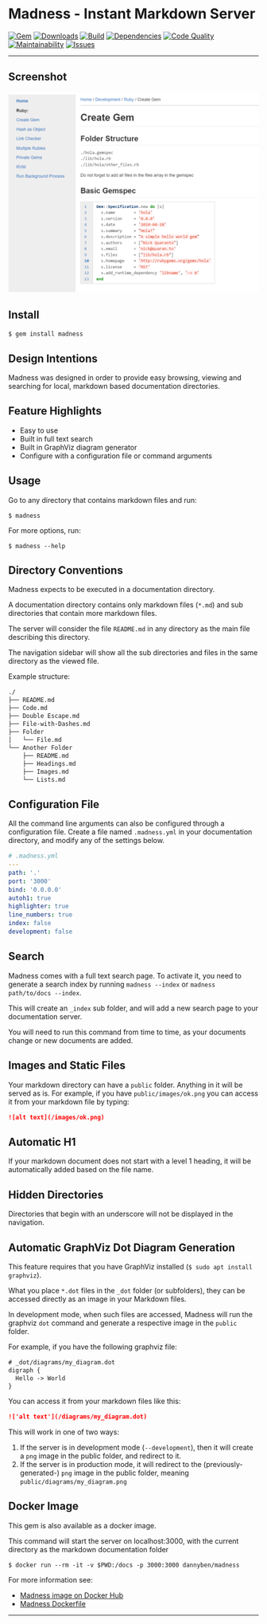 Madness - Instant Markdown Server
==================================================

[![Gem](https://img.shields.io/gem/v/madness.svg?style=flat-square)](https://rubygems.org/gems/madness)
[![Downloads](https://img.shields.io/gem/dt/madness.svg?style=flat-square)](https://rubygems.org/gems/madness)
[![Build](https://img.shields.io/travis/DannyBen/madness.svg?style=flat-square)](https://travis-ci.org/DannyBen/madness)
[![Dependencies](https://img.shields.io/gemnasium/DannyBen/madness.svg?style=flat-square)](https://gemnasium.com/DannyBen/madness)
[![Code Quality](https://img.shields.io/codacy/grade/794c32ee5f8743c3a835091efbc09068.svg?style=flat-square)](https://www.codacy.com/app/db/madness)
[![Maintainability](https://img.shields.io/codeclimate/maintainability/DannyBen/madness.svg?style=flat-square)](https://codeclimate.com/github/DannyBen/madness)
[![Issues](https://img.shields.io/codeclimate/issues/github/DannyBen/madness.svg?style=flat-square)](https://codeclimate.com/github/DannyBen/madness)

---


Screenshot
--------------------------------------------------

![screenshot]



Install
--------------------------------------------------

    $ gem install madness



Design Intentions
--------------------------------------------------

Madness was designed in order to provide easy browsing, viewing and 
searching for local, markdown based documentation directories.



Feature Highlights
--------------------------------------------------

- Easy to use
- Built in full text search
- Built in GraphViz diagram generator
- Configure with a configuration file or command arguments



Usage
--------------------------------------------------

Go to any directory that contains markdown files and run:

    $ madness

For more options, run:

    $ madness --help



Directory Conventions
--------------------------------------------------

Madness expects to be executed in a documentation directory.

A documentation directory contains only markdown files (`*.md`) and 
sub directories that contain more markdown files.

The server will consider the file `README.md` in any directory as the 
main file describing this directory.

The navigation sidebar will show all the sub directories and files in 
the same directory as the viewed file.

Example structure:

```
./
├── README.md
├── Code.md
├── Double Escape.md
├── File-with-Dashes.md
├── Folder
│   └── File.md
└── Another Folder
    ├── README.md
    ├── Headings.md
    ├── Images.md
    └── Lists.md
```



Configuration File
--------------------------------------------------

All the command line arguments can also be configured through a 
configuration file. Create a file named `.madness.yml` in your 
documentation directory, and modify any of the settings below.

```yaml
# .madness.yml
---
path: '.'
port: '3000'
bind: '0.0.0.0'
autoh1: true
highlighter: true
line_numbers: true
index: false
development: false
```



Search
--------------------------------------------------

Madness comes with a full text search page. To activate it, you need to
generate a search index by running `madness --index` or 
`madness path/to/docs --index`.

This will create an `_index` sub folder, and will add a new search page
to your documentation server.

You will need to run this command from time to time, as your 
documents change or new documents are added.



Images and Static Files
--------------------------------------------------

Your markdown directory can have a `public` folder. Anything in it
will be served as is. For example, if you have `public/images/ok.png` 
you can access it from your markdown file by typing:

```markdown
![alt text](/images/ok.png)
```


Automatic H1
--------------------------------------------------

If your markdown document does not start with a level 1 heading, it
will be automatically added based on the file name.


Hidden Directories
--------------------------------------------------

Directories that begin with an underscore will not be displayed in the
navigation.



Automatic GraphViz Dot Diagram Generation
--------------------------------------------------

This feature requires that you have GraphViz installed 
(`$ sudo apt install graphviz`).

What you place `*.dot` files in the `_dot` folder (or subfolders), they
can be accessed directly as an image in your Markdown files. 

In development mode, when such files are accessed, Madness will run the
graphviz `dot` command and generate a respective image in the `public` 
folder.

For example, if you have the following graphviz file:

```
# _dot/diagrams/my_diagram.dot
digraph {
  Hello -> World
} 
```

You can access it from your markdown files like this:

```markdown
!['alt text'](/diagrams/my_diagram.dot)
```

This will work in one of two ways:

1. If the server is in development mode (`--development`), then it will 
   create a `png` image in the public folder, and redirect to it.
2. If the server is in production mode, it will redirect to the 
   (previously-generated-) `png` image in the public folder, meaning 
   `public/diagrams/my_diagram.png`



Docker Image
--------------------------------------------------

This gem is also available as a docker image.

This command will start the server on localhost:3000, with the current 
directory as the markdown documentation folder

```shell
$ docker run --rm -it -v $PWD:/docs -p 3000:3000 dannyben/madness
```

For more information see:

- [Madness image on Docker Hub][dockerhub]
- [Madness Dockerfile][dockerfile]



---

[screenshot]: https://raw.githubusercontent.com/DannyBen/madness/master/screenshot.png
[dockerhub]: https://hub.docker.com/r/dannyben/madness/
[dockerfile]: https://github.com/DannyBen/docker-madness
